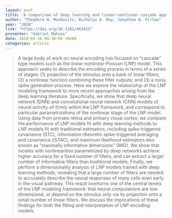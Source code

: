 ```yaml
---
layout: post
title: "A comparison of deep learning and linear-nonlinear cascade approaches to neural encoding"
author: "Theodore H. Moskovitz, Nicholas A. Roy, Jonathan W. Pillow"
year: "2018"
link: "https://doi.org/10.1101/463422"
presenter: "Gabriel Mahuas"
date: 2019-05-16 09:30:00 +0200
categories: article
---
```


> A large body of work on neural encoding has focused on “cascade” type models such as the linear-nonlinear-Poisson (LNP) model. This approach seeks to describe the encoding process in terms of a series of stages: (1) projection of the stimulus onto a bank of linear filters; (2) a nonlinear function combining these filter outputs; and (3) a noisy spike generation process. Here we explore the relationship of the LNP modeling framework to more recent approaches arising from the deep learning literature. Specifically, we show that deep neural network (DNN) and convolutional neural network (CNN) models of neural activity sit firmly within the LNP framework, and correspond to particular parametrizations of the nonlinear stage of the LNP model. Using data from primate retina and primary visual cortex, we compare the performance of LNP models fit with deep learning methods to LNP models fit with traditional estimators, including spike-triggered covariance (STC), information-theoretic spike-triggered averaging and covariance (iSTAC), and maximum likelihood estimators also known as “maximally informative dimensions” (MID). We show that models with nonlinearities parametrized by deep networks achieve higher accuracy for a fixed number of filters, and can extract a larger number of informative filters than traditional models. Finally, we perform a dimensionality analysis of LNP models trained with deep learning methods, revealing that a large number of filters are needed to accurately describe the neural responses of many cells even early in the visual pathway. This result overturns one of the central tenets of the LNP modeling framework: that neural computations are low-dimensional, or depend on the stimulus only via its projection onto a small number of linear filters. We discuss the implications of these findings for both the fitting and interpretation of LNP encoding models.